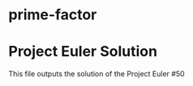 prime-factor
============

# Project Euler Solution

This file outputs the solution of the Project Euler #50

